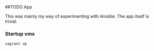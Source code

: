 ##TODO App

This was mainly my way of experimenting with Ansible. The app itself is trivial.

### Startup vms

    vagrant up
